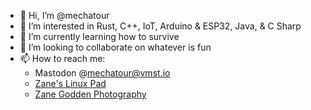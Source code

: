 - 👋 Hi, I’m @mechatour
- 👀 I’m interested in Rust, C++, IoT, Arduino & ESP32, Java, & C Sharp
- 🌱 I’m currently learning how to survive
- 💞️ I’m looking to collaborate on whatever is fun
- 📫 How to reach me:
  -   Mastodon @mechatour@vmst.io
  -   [Zane's Linux Pad](https://linux.zanegodden.com)
  -   [Zane Godden Photography](https://zanegodden.com)

<!---
mechatour/mechatour is a ✨ special ✨ repository because its `README.md` (this file) appears on your GitHub profile.
You can click the Preview link to take a look at your changes.
--->
